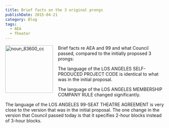 ```yaml
---
title: Brief facts on the 3 original prongs
publishDate: 2015-04-21
category: Blog
tags:
  - AEA
  - Theater
---
```


<style>
  img[alt='noun_83600_cc'] {
    float: left;
    margin: 0 1rem 0 0;
    width: 150px;
  }
</style>
<p>
  <img src="/assets/images/noun_83600_cc.png" alt="noun_83600_cc" />Brief
  facts re AEA and 99 and what Council passed, compared to the initially proposed 3 prongs:
</p>
<p>The language of the LOS ANGELES SELF-PRODUCED PROJECT CODE is identical to what was in the initial proposal.</p>
<p>The language of the LOS ANGELES MEMBERSHIP COMPANY RULE changed significantly.</p>
<p>
  The language of the LOS ANGELES 99-SEAT THEATRE AGREEMENT is very close to the version that was in the initial
  proposal. The one change in the version that Council passed today is that it specifies 2-hour blocks instead of 3-hour
  blocks.
</p>
